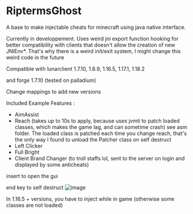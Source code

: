 # RiptermsGhost
A base to make injectable cheats for minecraft using java native interface.

Currently in developpement.
Uses weird jni export function hooking for better compatibility with clients that doesn't allow the creation of new JNIEnv*. That's why there is a weird init/exit system, I might change this weird code in the future

Compatible with lunarclient 1.7.10, 1.8.9, 1.16.5, 1.17.1, 1.18.2

and forge 1.7.10 (tested on palladium)

Change mappings to add new versions

Included Example Features :
- AimAssist
- Reach (takes up to 10s to apply, because uses jvmti to patch loaded classes, which makes the game lag, and can sometime crash) see asm folder.
 The loaded class is patched each time you change reach, that's the only way I found to unload the Patcher class on self destruct
- Left Clicker
- Full Bright
- Client Brand Changer (to troll staffs lol, sent to the server on login and displayed by some anticheats)

insert to open the gui

end key to self destruct
![image](https://github.com/Lefraudeur/RiptermsGhost/assets/91006387/39690baa-859a-4ea2-a9b0-dfbc8cbfe472)

In 1.16.5 + versions, you have to inject while in game (otherwise some classes are not loaded)
